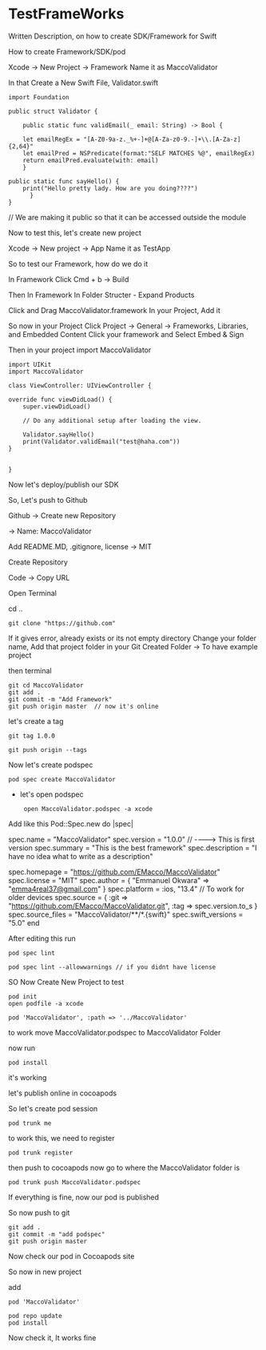 # TestFrameWorks
Written Description, on how to create SDK/Framework for Swift


How to create Framework/SDK/pod

Xcode -> New Project -> Framework
Name it as MaccoValidator

In that Create a New Swift File, Validator.swift


	import Foundation

	public struct Validator {

    	public static func validEmail(_ email: String) -> Bool {

        let emailRegEx = "[A-Z0-9a-z._%+-]+@[A-Za-z0-9.-]+\\.[A-Za-z]{2,64}"
        let emailPred = NSPredicate(format:"SELF MATCHES %@", emailRegEx)
        return emailPred.evaluate(with: email)
    	}
    
    public static func sayHello() {
        print("Hello pretty lady. How are you doing????")
    	  }
	}

// We are making it public so that it can be accessed outside the module

Now to test this, let's create new project

Xcode -> New project -> App 
Name it as TestApp

So to test our Framework, how do we do it

In Framework Click Cmd + b -> Build

Then In Framework
In Folder Structer
	- Expand Products

Click and Drag MaccoValidator.framework In your Project, Add it

So now in your Project
Click Project -> General -> Frameworks, Libraries, and Embedded Content
Click your framework and Select  Embed & Sign

Then in your project 
import MaccoValidator


	import UIKit
	import MaccoValidator

	class ViewController: UIViewController {

    override func viewDidLoad() {
        super.viewDidLoad()
        
        // Do any additional setup after loading the view.
        
        Validator.sayHello()
        print(Validator.validEmail("test@haha.com"))
    }


	}

Now let's deploy/publish our SDK

So, Let's push to Github

Github -> Create new Repository

-> Name: MaccoValidator

Add README.MD, .gitignore, license -> MIT

Create Repository

Code -> Copy URL

Open Terminal

cd ..

	git clone "https://github.com"
If it gives error, already exists or its not empty directory
Change your folder name,
Add that project folder in your Git Created Folder -> To have example project

then terminal 
	
 	git cd MaccoValidator
	git add . 
	git commit -m "Add Framework"
	git push origin master  // now it's online

let's create a tag

	git tag 1.0.0

	git push origin --tags

Now let's create podspec

	pod spec create MaccoValidator

 - let's open podspec

	
 		open MaccoValidator.podspec -a xcode

Add like this 
Pod::Spec.new do |spec|

  spec.name         = "MaccoValidator"
  spec.version      = "1.0.0" // ----> This is first version
  spec.summary      = "This is the best framework"
  spec.description  = "I have no idea what to write as a description"

  spec.homepage     = "https://github.com/EMacco/MaccoValidator"
  spec.license      = "MIT"
  spec.author             = { "Emmanuel Okwara" => "emma4real37@gmail.com" }
  spec.platform     = :ios, "13.4"  // To work for older devices
  spec.source       = { :git => "https://github.com/EMacco/MaccoValidator.git", :tag => spec.version.to_s }
  spec.source_files  = "MaccoValidator/**/*.{swift}"
  spec.swift_versions = "5.0"
end

After editing this run

	pod spec lint

	pod spec lint --allowwarnings // if you didnt have license

SO Now Create New Project to test

	pod init
	open podfile -a xcode

	pod 'MaccoValidator', :path => '../MaccoValidator'

to work move
MaccoValidator.podspec to MaccoValidator Folder

now run 

	pod install

it's working

let's publish online in cocoapods

So let's create pod session

	pod trunk me
to work this, we need to register

	pod trunk register

then push to cocoapods
now go to where the MaccoValidator folder is

	pod trunk push MaccoValidator.podspec

If everything is fine, now our pod is published 

So now push to git

	git add .
	git commit -m "add podspec"
	git push origin master

Now check our pod in Cocoapods site

So now in new project

add

	pod 'MaccoValidator'

	pod repo update
	pod install 

Now check it, It works fine

